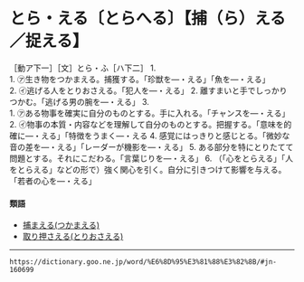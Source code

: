 # とら・える〔とらへる〕【捕（ら）える／捉える】

［動ア下一］［文］とら・ふ［ハ下二］
1.     
    1.  ㋐生き物をつかまえる。捕獲する。「珍獣を―・える」「魚を―・える」       
    2.  ㋑逃げる人をとりおさえる。「犯人を―・える」
2. 離すまいと手でしっかりつかむ。「逃げる男の腕を―・える」
3.     
    1.  ㋐ある物事を確実に自分のものとする。手に入れる。「チャンスを―・える」        
    2.  ㋑物事の本質・内容などを理解して自分のものとする。把握する。「意味を的確に―・える」「特徴をうまく―・える
4. 感覚にはっきりと感じとる。「微妙な音の差を―・える」「レーダーが機影を―・える」
5. ある部分を特にとりたてて問題とする。それにこだわる。「言葉じりを―・える」
6. （「心をとらえる」「人をとらえる」などの形で）強く関心を引く。自分に引きつけて影響を与える。「若者の心を―・える」
    

#### 類語

-   [捕まえる(つかまえる)](つかまえる（捕まえる／掴まえる／捉まえる）)
-   [取り押さえる(とりおさえる)](https://dictionary.goo.ne.jp/word/%E5%8F%96%E6%8A%BC%E3%81%88%E3%82%8B/#jn-161049)

---
`https://dictionary.goo.ne.jp/word/%E6%8D%95%E3%81%88%E3%82%8B/#jn-160699`
